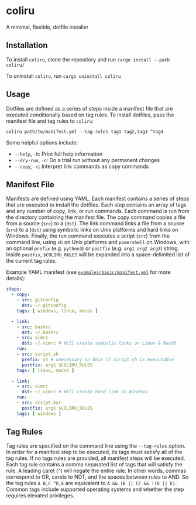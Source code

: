 # coliru
A minimal, flexible, dotfile installer

## Installation
To install `coliru`, clone the repository and run `cargo install --path coliru/`

To uninstall `coliru`, run `cargo uninstall coliru`

## Usage
Dotfiles are defined as a series of steps inside a manifest file that are
executed conditionally based on tag rules. To install dotfiles, pass the
manifest file and tag rules to `coliru`:

```
coliru path/to/manifest.yml --tag-rules tag1 tag2,tag3 ^tag4
```

Some helpful options include:

- `--help`, `-h`: Print full help information
- `--dry-run`, `-n`: Do a trial run without any permanent changes
- `--copy`, `-c`: Interpret link commands as copy commands

## Manifest File
Manifests are defined using YAML. Each manifest contains a series of steps that
are executed to install the dotfiles. Each step contains an array of tags and
any number of copy, link, or run commands. Each command is run from the
directory containing the manifest file. The copy command copies a file from a
source (`src`) to a (`dst`). The link command links a file from a source (`src`)
to a (`dst`) using symbolic links on Unix platforms and hard links on Windows.
Finally, the run command executes a script (`src`) from the command line, using
`sh` on Unix platforms and `powershell` on Windows, with an optional `prefix`
(e.g. `python3`) or `postfix` (e.g. `arg1 arg2 arg3`) string. Inside `postfix`,
`$COLIRU_RULES` will be expanded into a space-delimited list of the current tag
rules.

Example YAML manifest (see
[`examples/basic/manifest.yml`](examples/basic/manifest.yml) for more details):

```yml
steps:
  - copy:
    - src: gitconfig
      dst: ~/.gitconfig
    tags: [ windows, linux, macos ]

  - link:
    - src: bashrc
      dst: ~/.bashrc
    - src: vimrc
      dst: ~/.vimrc # Will create symbolic links on Linux & MacOS
    run:
    - src: script.sh
      prefix: sh # unecessary on Unix if script.sh is executable
      postfix: arg1 $COLIRU_RULES
    tags: [ linux, macos ]

  - link:
    - src: vimrc
      dst: ~/_vimrc # Will create hard link on Windows
    run:
    - src: script.bat
      postfix: arg1 $COLIRU_RULES
    tags: [ windows ]
```

## Tag Rules
Tag rules are specified on the command line using the `--tag-rules` option. In
order for a manifest step to be executed, its tags must satisfy all of the tag
rules. If no tags rules are provided, all manifest steps will be executed. Each
tag rule contains a comma separated list of tags that will satisfy the rule. A
leading caret (`^`) will negate the entire rule. In other words, commas
correspond to OR, carets to NOT, and the spaces between rules to AND. So the tag
rules `A B,C ^D,E` are equivalent to `A && (B || C) && !(D || E)`. Common tags
include supported operating systems and whether the step requires elevated
privileges.

